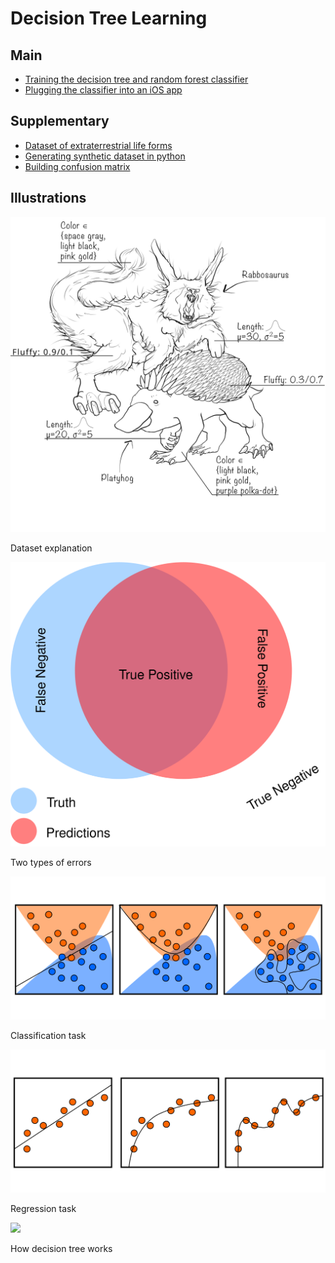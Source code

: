 # Decision Tree Learning



## Main

- [Training the decision tree and random forest classifier](src/ML_Intro.ipynb)
- [Plugging the classifier into an iOS app](src/DecisionTreeDemo/)

## Supplementary

- [Dataset of extraterrestrial life forms](src/extraterrestrials.csv)
- [Generating synthetic dataset in python](src/supplementary/data_generation.ipynb)
- [Building confusion matrix](src/supplementary/confusion_matrix.ipynb)

## Illustrations

![](supplementary/creatures.svg)

Dataset explanation

![](supplementary/true_positive.svg)

Two types of errors

![](supplementary/overfit_classification.svg)

Classification task

![](supplementary/overfit_regression.svg)

Regression task

![](supplementary/tree.svg)

How decision tree works
